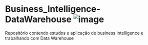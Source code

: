 # Business_Intelligence-DataWarehouse ![image](https://github.com/ademarionobre/Business_Intelligence-DataWarehouse/assets/92057489/883747f3-fe84-4fd0-8bd0-5dab24fc1ab0)

Repositório contendo estudos e aplicação de business intelligence e trabalhando com Data Warehouse
